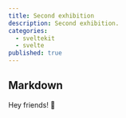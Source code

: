 ```yaml
---
title: Second exhibition
description: Second exhibition.
categories:
  - sveltekit
  - svelte
published: true
---
```


## Markdown

Hey friends! 👋
